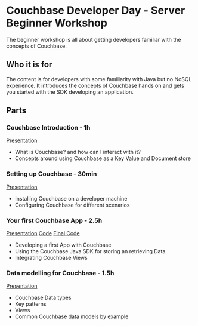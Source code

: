 Couchbase Developer Day - Server Beginner Workshop
==================================================

The beginner workshop is all about getting developers familiar with the concepts
of Couchbase.

Who it is for
-------------

The content is for developers with some familiarity with Java but no NoSQL
experience. It introduces the concepts of Couchbase hands on and gets you
started with the SDK developing an application.

Parts
-----

### Couchbase Introduction - 1h
[Presentation][1]
- What is Couchbase? and how can I interact with it?
- Concepts around using Couchbase as a Key Value and Document store

### Setting up Couchbase - 30min
[Presentation][2]
- Installing Couchbase on a developer machine
- Configuring Couchbase for different scenarios

### Your first Couchbase App - 2.5h
[Presentation][3] [Code][4] [Final Code][5]
- Developing a first App with Couchbase
- Using the Couchbase Java SDK for storing an retrieving Data
- Integrating Couchbase Views

### Data modelling for Couchbase - 1.5h
[Presentation][6]
- Couchbase Data types
- Key patterns
- Views
- Common Couchbase data models by example


[1]: ./presentations/0_couchbase_quick_intro.pptx
[2]: ./presentations/1_setting_up_couchbase_and_the_webinterface.pptx
[3]: ./presentations/2_your_first_application_with_couchbase.pptx
[4]: https://github.com/sideshowcoder/Dev-Day-UpDownApp
[5]: ./code/up_down_app/
[6]: ./presentations/3_data_modeling_with_couchbase.pptx

